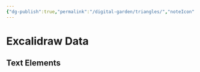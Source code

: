 ```yaml
---
{"dg-publish":true,"permalink":"/digital-garden/triangles/","noteIcon":"1","created":"2025-04-13T17:10:46.408-04:00","updated":"2025-04-13T17:11:09.984-04:00"}
---
```



 
# Excalidraw Data

## Text Elements
